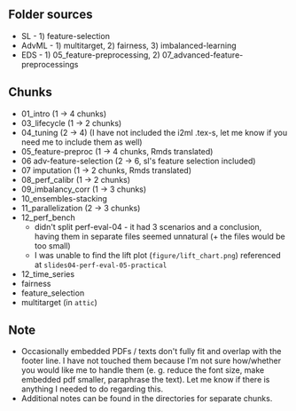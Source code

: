 ## Folder sources

* SL - 1) feature-selection
* AdvML - 1) multitarget, 2) fairness, 3) imbalanced-learning
* EDS - 1) 05_feature-preprocessing, 2) 07_advanced-feature-preprocessings

## Chunks

* 01_intro (1 -> 4 chunks)
* 03_lifecycle (1 -> 2 chunks)
*  04_tuning (2 -> 4) (I have not included the i2ml .tex-s, let me know if you need me to include them as well) 
*  05_feature-preproc (1 -> 4 chunks, Rmds translated)
*  06 adv-feature-selection (2 -> 6, sl's feature selection included) 
*   07 imputation (1 -> 2 chunks, Rmds translated)
*   08_perf_calibr (1 -> 2 chunks)
*   09_imbalancy_corr (1 -> 3 chunks)
*   10_ensembles-stacking
*   11_parallelization (2 -> 3 chunks)
*   12_perf_bench
    * didn't split perf-eval-04 - it had 3 scenarios and a conclusion, having them in separate files seemed unnatural (+ the files would be too small)
    * I was unable to find the lift plot (`figure/lift_chart.png`) referenced at `slides04-perf-eval-05-practical`
*   12_time_series
*   fairness
*   feature_selection
*   multitarget (in `attic`)

## Note
- Occasionally embedded PDFs / texts don't fully fit and overlap with the footer line. I have not touched them because I'm not sure how/whether you would like me to handle them (e. g. reduce the font size, make embedded pdf smaller, paraphrase the text). Let me know if there is anything I needed to do regarding this.
- Additional notes can be found in the directories for separate chunks.
